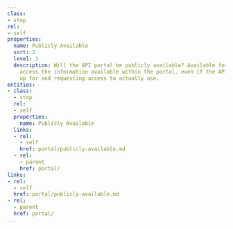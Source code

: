 ```yaml
---
class:
- stop
rel:
- self
properties:
  name: Publicly Available
  sort: 3
  level: 1
  description: Will the API portal be publicly available? Available for anyone to
    access the information available within the portal, even if the API requires signing
    up for and requesting access to actually use.
entities:
- class:
  - stop
  rel:
  - self
  properties:
    name: Publicly Available
  links:
  - rel:
    - self
    href: portal/publicly-available.md
  - rel:
    - parent
    href: portal/
links:
- rel:
  - self
  href: portal/publicly-available.md
- rel:
  - parent
  href: portal/
...
```

